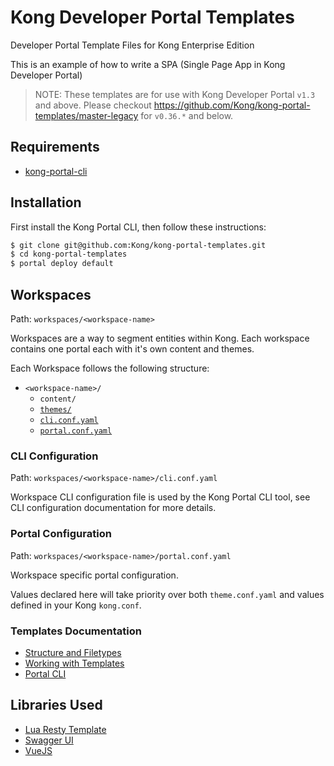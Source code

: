 # Kong Developer Portal Templates

Developer Portal Template Files for Kong Enterprise Edition

This is an example of how to write a SPA (Single Page App in Kong Developer Portal)

>NOTE: These templates are for use with Kong Developer Portal `v1.3` and above. Please checkout https://github.com/Kong/kong-portal-templates/master-legacy for `v0.36.*` and below.

## Requirements

- [kong-portal-cli](https://github.com/kong/kong-portal-cli)

## Installation

First install the Kong Portal CLI, then follow these instructions:

```bash
$ git clone git@github.com:Kong/kong-portal-templates.git
$ cd kong-portal-templates
$ portal deploy default
```

## Workspaces

Path: `workspaces/<workspace-name>`

Workspaces are a way to segment entities within Kong. Each workspace contains 
one portal each with it's own content and themes.

Each Workspace follows the following structure:

- `<workspace-name>/`
  - `content/`
  - [`themes/`](#Themes)
  - [`cli.conf.yaml`](#CLI-Configuration)
  - [`portal.conf.yaml`](#Portal-Configuration)

### CLI Configuration

Path: `workspaces/<workspace-name>/cli.conf.yaml`

Workspace CLI configuration file is used by the Kong Portal CLI tool, see CLI 
configuration documentation for more details.

### Portal Configuration

Path: `workspaces/<workspace-name>/portal.conf.yaml`

Workspace specific portal configuration. 

Values declared here will take priority over both `theme.conf.yaml` and values 
defined in your Kong `kong.conf`.

### Templates Documentation
- [Structure and Filetypes](https://docs.konghq.com/enterprise/1.3-x/developer-portal/structure-and-file-types/)
- [Working with Templates](https://docs.konghq.com/enterprise/1.3-x/developer-portal/working-with-templates/)
- [Portal CLI](https://docs.konghq.com/enterprise/1.3-x/developer-portal/helpers/cli/)

## Libraries Used

- [Lua Resty Template](https://handlebarsjs.com/)
- [Swagger UI](https://github.com/swagger-api/swagger-ui)
- [VueJS](https://vuejs.org/)
